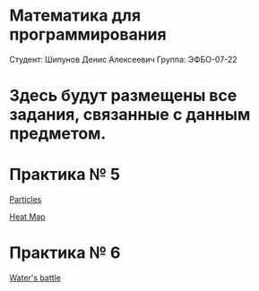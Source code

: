 # Математика для программирования
Студент: Шипунов Денис Алексеевич
Группа: ЭФБО-07-22
# Здесь будут размещены все задания, связанные с данным предметом.
# Практика № 5
[Particles](https://github.com/L1nia/MFP/tree/Task_1)

[Heat Map](https://github.com/L1nia/MFP/tree/Task_2)
# Практика № 6
[Water's battle](https://github.com/L1nia/MFP/tree/Water's-battle)
